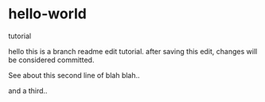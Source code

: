 # hello-world
tutorial

hello this is a branch readme edit tutorial.  after saving this edit, changes will be considered committed.

See about this second line of blah blah..

and a third..
